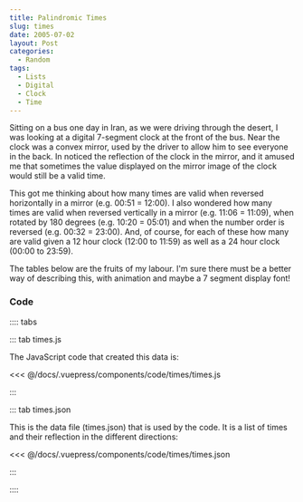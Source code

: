 ```yaml
---
title: Palindromic Times
slug: times
date: 2005-07-02
layout: Post
categories:
  - Random
tags:
  - Lists
  - Digital
  - Clock
  - Time
---
```


Sitting on a bus one day in Iran, as we were driving through the desert, I was looking at a digital 7-segment clock at the front of the bus. Near the clock was a convex mirror, used by the driver to allow him to see everyone in the back. In noticed the reflection of the clock in the mirror, and it amused me that sometimes the value displayed on the mirror image of the clock would still be a valid time.

<!-- more -->

This got me thinking about how many times are valid when reversed horizontally in a mirror (e.g. 00:51 = 12:00). I also wondered how many times are valid when reversed vertically in a mirror (e.g. 11:06 = 11:09), when rotated by 180 degrees (e.g. 10:20 = 05:01) and when the number order is reversed (e.g. 00:32 = 23:00). And, of course, for each of these how many are valid given a 12 hour clock (12:00 to 11:59) as well as a 24 hour clock (00:00 to 23:59).

The tables below are the fruits of my labour. I'm sure there must be a better way of describing this, with animation and maybe a 7 segment display font!

<code-times-table :clock="24"/>

<code-times-table :clock="12"/>

### Code

:::: tabs

::: tab times.js

The JavaScript code that created this data is:

<<< @/docs/.vuepress/components/code/times/times.js

:::

::: tab times.json

This is the data file (times.json) that is used by the code. It is a list of times and their reflection in the different directions:

<<< @/docs/.vuepress/components/code/times/times.json

:::

::::
